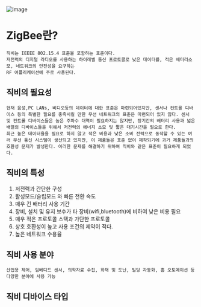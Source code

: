 
![image](https://user-images.githubusercontent.com/43804441/51821675-58105580-231d-11e9-84f3-4e4c08c17c48.png)



# ZigBee란?

    직비는 IEEEE 802.15.4 표준을 포함하는 표준이다.
    저전력의 디지털 라디오를 사용하는 하이레벨 통신 프로토콜로 낮은 데이터률, 적은 배터리소모, 네트워크의 안전성을 요구하는
    RF 어플리케이션에 주로 사용된다.
    
## 직비의 필요성

    현재 음성,PC LANs, 비디오등의 데이터에 대한 표준은 마련되어있지만, 센서나 컨트롤 디바이스 등의 특별한 필요를 충족시킬 만한 무선 네트워크의 표준은 마련되어 있지 않다. 센서 및 컨트롤 디바이스들은 높은 주파수 대역이 필요하지는 않지만, 장기간의 배터리 사용과 넓은 배열의 디바이스들을 위해서 저전력의 에너지 소모 및 짧은 대기시간을 필요로 한다.
    최근 높은 데이터율을 필요로 하지 않고 적은 비용과 낮은 소비 전력으로 동작할 수 있는 여러 무선 통신 시스템이 생산되고 있지만, 이 제품들은 표준 없이 제작되기에 과거 제품들과의 호환성 문제가 발생한다. 이러한 문제를 해결하기 위하여 직비와 같은 표준이 필요하게 되었다.


## 직비의 특성


  1. 저전력과 간단한 구성
  2. 활성모드/슬립모드 와 빠른 전환 속도
  3. 매우 긴 배터리 사용 기간
  4. 장비, 설치 및 유지 보수가 타 장비(wifi,bluetooth)에 비하여 낮은 비용 필요
  5. 매우 적은 프로토콜 스택과 가단한 프로토콜
  6. 상호 호환성이 높고 사용 조건의 제약이 적다.
  7. 높은 네트워크 수용율
  
  
## 직비 사용 분야
 
    산업용 제어, 임베디드 센서, 의학자료 수집, 화재 및 도난, 빌딩 자동화, 홈 오토메이션 등 다양한 분야에 사용 가능
    
    
## 직비 디바이스 타입
